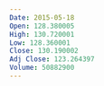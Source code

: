 ```yaml
---
Date: 2015-05-18
Open: 128.380005
High: 130.720001
Low: 128.360001
Close: 130.190002
Adj Close: 123.264397
Volume: 50882900
---
```

